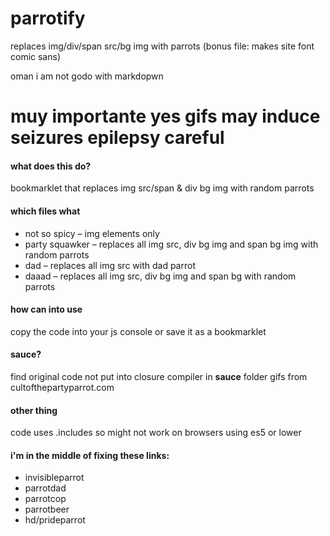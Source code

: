 # parrotify
replaces img/div/span src/bg img with parrots (bonus file: makes site font comic sans)

oman i am not godo with markdopwn

# muy importante yes gifs may induce seizures epilepsy careful

#### what does this do?
bookmarklet that replaces img src/span & div bg img with random parrots

#### which files what
- not so spicy – img elements only
- party squawker – replaces all img src, div bg img and span bg img with random parrots
- dad – replaces all img src with dad parrot
- daaad – replaces all img src, div bg img and span bg with random parrots

#### how can into use
copy the code into your js console or save it as a bookmarklet

#### sauce?
find original code not put into closure compiler in **sauce** folder
gifs from cultofthepartyparrot.com

#### other thing
code uses .includes so might not work on browsers using es5 or lower

#### i'm in the middle of fixing these links:
- invisibleparrot
- parrotdad
- parrotcop
- parrotbeer
- hd/prideparrot
